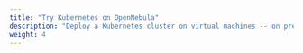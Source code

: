 ```yaml
---
title: "Try Kubernetes on OpenNebula"
description: "Deploy a Kubernetes cluster on virtual machines -- on premises or in a hybrid cloud environment -- using tools like Rancher, or OpenNebula’s OneKE. Once the cluster is up and running, workloads can be deployed declaratively using YAML manifests, and managed through the kubectl CLI, dashboards, or CI/CD pipelines"
weight: 4
---
```

